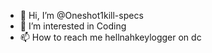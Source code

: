 - 👋 Hi, I’m @Oneshot1kill-specs
- 👀 I’m interested in Coding
- 📫 How to reach me hellnahkeylogger on dc
